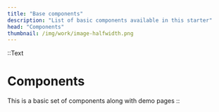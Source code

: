 ```yaml
---
title: "Base components"
description: "List of basic components available in this starter"
head: "Components"
thumbnail: /img/work/image-halfwidth.png
---
```


::Text
# Components
This is a basic set of components along with demo pages
::